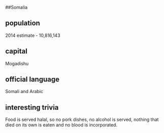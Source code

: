 ##Somalia
## population

2014 estimate - 10,816,143 

## capital

Mogadishu
 
## official language

Somali and Arabic

## interesting trivia

Food is served halal, so no pork dishes, no alcohol is served, nothing 
that died on its own is eaten and no blood is incorporated.

